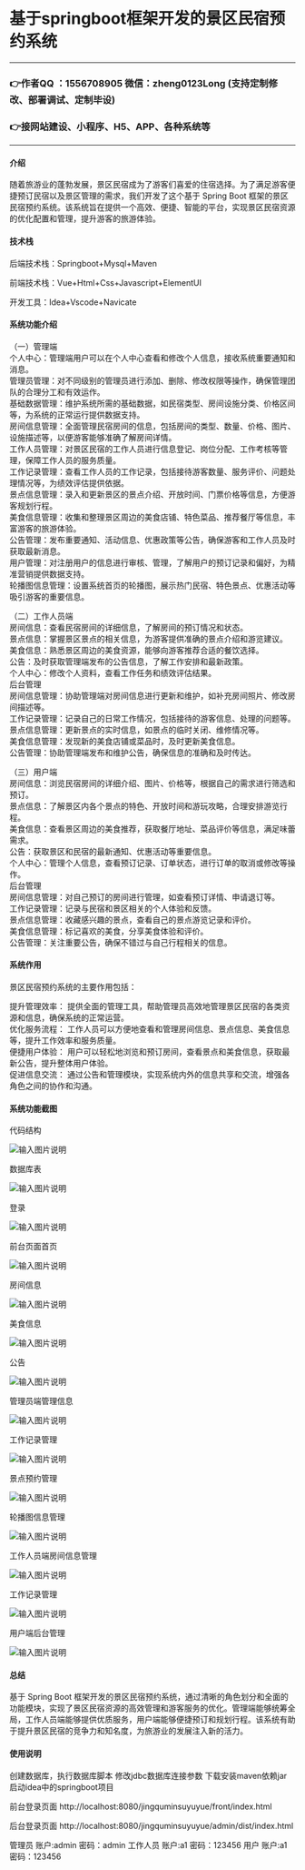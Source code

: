 # 基于springboot框架开发的景区民宿预约系统

---
### 👉作者QQ ：1556708905 微信：zheng0123Long (支持定制修改、部署调试、定制毕设)

### 👉接网站建设、小程序、H5、APP、各种系统等

---

#### 介绍

随着旅游业的蓬勃发展，景区民宿成为了游客们喜爱的住宿选择。为了满足游客便捷预订民宿以及景区管理的需求，我们开发了这个基于 Spring Boot 框架的景区民宿预约系统。该系统旨在提供一个高效、便捷、智能的平台，实现景区民宿资源的优化配置和管理，提升游客的旅游体验。

#### 技术栈

后端技术栈：Springboot+Mysql+Maven

前端技术栈：Vue+Html+Css+Javascript+ElementUI

开发工具：Idea+Vscode+Navicate

#### 系统功能介绍

（一）管理端  
个人中心：管理端用户可以在个人中心查看和修改个人信息，接收系统重要通知和消息。  
管理员管理：对不同级别的管理员进行添加、删除、修改权限等操作，确保管理团队的合理分工和有效运作。  
基础数据管理：维护系统所需的基础数据，如民宿类型、房间设施分类、价格区间等，为系统的正常运行提供数据支持。  
房间信息管理：全面管理民宿房间的信息，包括房间的类型、数量、价格、图片、设施描述等，以便游客能够准确了解房间详情。  
工作人员管理：对景区民宿的工作人员进行信息登记、岗位分配、工作考核等管理，保障工作人员的服务质量。  
工作记录管理：查看工作人员的工作记录，包括接待游客数量、服务评价、问题处理情况等，为绩效评估提供依据。  
景点信息管理：录入和更新景区的景点介绍、开放时间、门票价格等信息，方便游客规划行程。  
美食信息管理：收集和整理景区周边的美食店铺、特色菜品、推荐餐厅等信息，丰富游客的旅游体验。  
公告管理：发布重要通知、活动信息、优惠政策等公告，确保游客和工作人员及时获取最新消息。  
用户管理：对注册用户的信息进行审核、管理，了解用户的预订记录和偏好，为精准营销提供数据支持。  
轮播图信息管理：设置系统首页的轮播图，展示热门民宿、特色景点、优惠活动等吸引游客的重要信息。  

（二）工作人员端  
房间信息：查看民宿房间的详细信息，了解房间的预订情况和状态。  
景点信息：掌握景区景点的相关信息，为游客提供准确的景点介绍和游览建议。  
美食信息：熟悉景区周边的美食资源，能够向游客推荐合适的餐饮选择。  
公告：及时获取管理端发布的公告信息，了解工作安排和最新政策。  
个人中心：修改个人资料，查看工作任务和绩效评估结果。  
后台管理  
房间信息管理：协助管理端对房间信息进行更新和维护，如补充房间照片、修改房间描述等。  
工作记录管理：记录自己的日常工作情况，包括接待的游客信息、处理的问题等。  
景点信息管理：更新景点的实时信息，如景点的临时关闭、维修情况等。  
美食信息管理：发现新的美食店铺或菜品时，及时更新美食信息。  
公告管理：协助管理端发布和维护公告，确保信息的准确和及时传达。  

（三）用户端  
房间信息：浏览民宿房间的详细介绍、图片、价格等，根据自己的需求进行筛选和预订。  
景点信息：了解景区内各个景点的特色、开放时间和游玩攻略，合理安排游览行程。  
美食信息：查看景区周边的美食推荐，获取餐厅地址、菜品评价等信息，满足味蕾需求。  
公告：获取景区和民宿的最新通知、优惠活动等重要信息。  
个人中心：管理个人信息，查看预订记录、订单状态，进行订单的取消或修改等操作。  
后台管理  
房间信息管理：对自己预订的房间进行管理，如查看预订详情、申请退订等。  
工作记录管理：记录与民宿和景区相关的个人体验和反馈。  
景点信息管理：收藏感兴趣的景点，查看自己的景点游览记录和评价。  
美食信息管理：标记喜欢的美食，分享美食体验和评价。  
公告管理：关注重要公告，确保不错过与自己行程相关的信息。  

#### 系统作用

景区民宿预约系统的主要作用包括：  
 
提升管理效率： 提供全面的管理工具，帮助管理员高效地管理景区民宿的各类资源和信息，确保系统的正常运营。  
优化服务流程： 工作人员可以方便地查看和管理房间信息、景点信息、美食信息等，提升工作效率和服务质量。  
便捷用户体验： 用户可以轻松地浏览和预订房间，查看景点和美食信息，获取最新公告，提升整体用户体验。  
促进信息交流： 通过公告和管理模块，实现系统内外的信息共享和交流，增强各角色之间的协作和沟通。  

#### 系统功能截图

代码结构

![输入图片说明](images/8fb089b86ba00053b0b86fd95236c91.png)

数据库表

![输入图片说明](images/6ae3b03cef95fd62ae55b3c74ef0e6f.png)

登录

![输入图片说明](images/65b44a21cc81eed2ccf49cacb13ae1e.png)

前台页面首页

![输入图片说明](images/2fc421671d33f71f3c9c85eb19da3e4.png)

房间信息

![输入图片说明](images/293bcb52f882c2d2685569b7a4b30c6.png)

美食信息

![输入图片说明](images/6ea34de65d5df04d520d6c8989204c8.png)

公告

![输入图片说明](images/349e2b52bc8b90f6cc10a0f6fa1cd19.png)

管理员端管理信息

![输入图片说明](images/7a778df48a8e3bf4bba5839afa8497d.png)

工作记录管理

![输入图片说明](images/ad328aa01aace31cdf7942c25166b3c.png)

景点预约管理

![输入图片说明](images/b7913d4d5f045f22f2e24d8fc045ce5.png)

轮播图信息管理

![输入图片说明](images/cb38dcf328485781e6e69baa1c16d73.png)

工作人员端房间信息管理

![输入图片说明](images/49d22b59364a48bd86a4f24b7a0c6c8.png)

工作记录管理

![输入图片说明](images/9bb6f76a4dd25f5327f20dff2bec7f8.png)

用户端后台管理

![输入图片说明](images/f149576596e60f51d8060f39dc8fe0e.png)

#### 总结

基于 Spring Boot 框架开发的景区民宿预约系统，通过清晰的角色划分和全面的功能模块，实现了景区民宿资源的高效管理和游客服务的优化。管理端能够统筹全局，工作人员端能够提供优质服务，用户端能够便捷预订和规划行程。该系统有助于提升景区民宿的竞争力和知名度，为旅游业的发展注入新的活力。

#### 使用说明

创建数据库，执行数据库脚本 修改jdbc数据库连接参数 下载安装maven依赖jar 启动idea中的springboot项目

前台登录页面
http://localhost:8080/jingquminsuyuyue/front/index.html

后台登录页面
http://localhost:8080/jingquminsuyuyue/admin/dist/index.html

管理员			账户:admin 	密码：admin
工作人员			账户:a1 		密码：123456
用户				账户:a1 		密码：123456